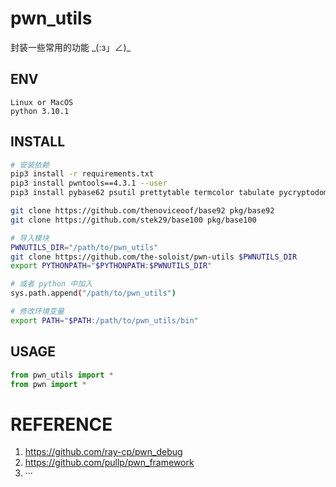 # pwn_utils

封装一些常用的功能 \_(:з」∠)\_

## ENV

```
Linux or MacOS
python 3.10.1
```

## INSTALL

```sh
# 安装依赖
pip3 install -r requirements.txt
pip3 install pwntools==4.3.1 --user
pip3 install pybase62 psutil prettytable termcolor tabulate pycryptodome

git clone https://github.com/thenoviceoof/base92 pkg/base92
git clone https://github.com/stek29/base100 pkg/base100

# 导入模块
PWNUTILS_DIR="/path/to/pwn_utils"
git clone https://github.com/the-soloist/pwn-utils $PWNUTILS_DIR
export PYTHONPATH="$PYTHONPATH:$PWNUTILS_DIR"

# 或者 python 中加入
sys.path.append("/path/to/pwn_utils")

# 修改环境变量
export PATH="$PATH:/path/to/pwn_utils/bin"
```

## USAGE

```python
from pwn_utils import *
from pwn import *
```

# REFERENCE

1. https://github.com/ray-cp/pwn_debug
2. https://github.com/pullp/pwn_framework
3. ···
